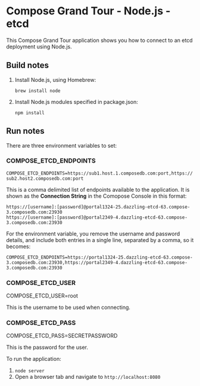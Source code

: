 # Compose Grand Tour - Node.js - etcd

This Compose Grand Tour application shows you how to connect to an etcd deployment using Node.js.

## Build notes

1. Install Node.js, using Homebrew:

    ```shell
    brew install node
    ```

2. Install Node.js modules specified in package.json:

    ```shell
    npm install
    ```

## Run notes

There are three environment variables to set:

### COMPOSE_ETCD_ENDPOINTS

`COMPOSE_ETCD_ENDPOINTS=https://sub1.host.1.composedb.com:port,https://sub2.host2.composedb.com:port`

This is a comma delimited list of endpoints available to the application. It is shown as the **Connection String** in the Comopose Console in this format:

```text
https://[username]:[password]@portal1324-25.dazzling-etcd-63.compose-3.composedb.com:23930
https://[username]:[password]@portal2349-4.dazzling-etcd-63.compose-3.composedb.com:23930
```

For the environment variable, you remove the username and password details, and include both entries in a single line, separated by a comma, so it becomes:

`COMPOSE_ETCD_ENDPOINTS=https://portal1324-25.dazzling-etcd-63.compose-3.composedb.com:23930,https://portal2349-4.dazzling-etcd-63.compose-3.composedb.com:23930`

### COMPOSE_ETCD_USER

COMPOSE_ETCD_USER=root

This is the username to be used when connecting.

### COMPOSE_ETCD_PASS

COMPOSE_ETCD_PASS=SECRETPASSWORD

This is the password for the user.

To run the application:

1. `node server`
2. Open a browser tab and navigate to `http://localhost:8080`
